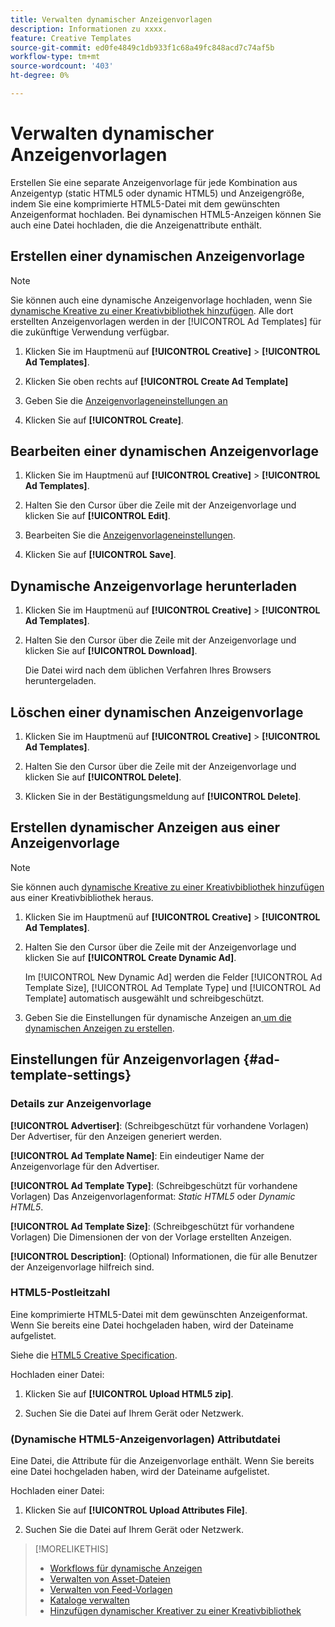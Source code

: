 ```yaml
---
title: Verwalten dynamischer Anzeigenvorlagen
description: Informationen zu xxxx.
feature: Creative Templates
source-git-commit: ed0fe4849c1db933f1c68a49fc848acd7c74af5b
workflow-type: tm+mt
source-wordcount: '403'
ht-degree: 0%

---
```


# Verwalten dynamischer Anzeigenvorlagen

Erstellen Sie eine separate Anzeigenvorlage für jede Kombination aus Anzeigentyp (static HTML5 oder dynamic HTML5) und Anzeigengröße, indem Sie eine komprimierte HTML5-Datei mit dem gewünschten Anzeigenformat hochladen. Bei dynamischen HTML5-Anzeigen können Sie auch eine Datei hochladen, die die Anzeigenattribute enthält<!-- more clarification? -->.

<!-- add this where/how?: You can use the same feed template for multiple ad templates. -->

<!-- EXPLAIN MORE:  Is this like repropagating a feed file through a template, or can you just change some things? Is generating an ad template a one-time thing, using the existing feed file, but you might later update the file and re-propagation doesn't happen automatically? Clarify the use cases for each.-->

## Erstellen einer dynamischen Anzeigenvorlage

>[!NOTE]
>
>Sie können auch eine dynamische Anzeigenvorlage hochladen, wenn Sie [dynamische Kreative zu einer Kreativbibliothek hinzufügen](/help/creative/creative-libraries/creative-add-dynamic.md). Alle dort erstellten Anzeigenvorlagen werden in der [!UICONTROL Ad Templates] für die zukünftige Verwendung verfügbar.

1. Klicken Sie im Hauptmenü auf **[!UICONTROL Creative]** > **[!UICONTROL Ad Templates]**.

1. Klicken Sie oben rechts auf **[!UICONTROL Create Ad Template]**

1. Geben Sie die [Anzeigenvorlageneinstellungen an](#ad-template-settings)

1. Klicken Sie auf **[!UICONTROL Create]**.

## Bearbeiten einer dynamischen Anzeigenvorlage

1. Klicken Sie im Hauptmenü auf **[!UICONTROL Creative]** > **[!UICONTROL Ad Templates]**.

1. Halten Sie den Cursor über die Zeile mit der Anzeigenvorlage und klicken Sie auf **[!UICONTROL Edit]**.

1. Bearbeiten Sie die [Anzeigenvorlageneinstellungen](#ad-template-settings).

1. Klicken Sie auf **[!UICONTROL Save]**.

## Dynamische Anzeigenvorlage herunterladen

<!-- Explain more about what this contains and the format:  Downloaded ad templates are compressed (zipped) files that include XXX as TDF files and the uploaded HTML5 (and attributes?) data. You can open the TDF file in a text editor. -->

1. Klicken Sie im Hauptmenü auf **[!UICONTROL Creative]** > **[!UICONTROL Ad Templates]**.

1. Halten Sie den Cursor über die Zeile mit der Anzeigenvorlage und klicken Sie auf **[!UICONTROL Download]**.

   Die Datei wird nach dem üblichen Verfahren Ihres Browsers heruntergeladen.

## Löschen einer dynamischen Anzeigenvorlage

1. Klicken Sie im Hauptmenü auf **[!UICONTROL Creative]** > **[!UICONTROL Ad Templates]**.

1. Halten Sie den Cursor über die Zeile mit der Anzeigenvorlage und klicken Sie auf **[!UICONTROL Delete]**.

1. Klicken Sie in der Bestätigungsmeldung auf **[!UICONTROL Delete]**.<!-- Confirm -->

## Erstellen dynamischer Anzeigen aus einer Anzeigenvorlage

>[!NOTE]
>
>Sie können auch [dynamische Kreative zu einer Kreativbibliothek hinzufügen](/help/creative/creative-libraries/creative-add-dynamic.md) aus einer Kreativbibliothek heraus.

1. Klicken Sie im Hauptmenü auf **[!UICONTROL Creative]** > **[!UICONTROL Ad Templates]**.

1. Halten Sie den Cursor über die Zeile mit der Anzeigenvorlage und klicken Sie auf **[!UICONTROL Create Dynamic Ad]**.

   Im [!UICONTROL New Dynamic Ad] werden die Felder [!UICONTROL Ad Template Size], [!UICONTROL Ad Template Type] und [!UICONTROL Ad Template] automatisch ausgewählt und schreibgeschützt.

1. Geben Sie die Einstellungen für dynamische Anzeigen an[ um die dynamischen Anzeigen zu erstellen](/help/creative/creative-libraries/creative-add-dynamic.md).

## Einstellungen für Anzeigenvorlagen {#ad-template-settings}

### Details zur Anzeigenvorlage

**[!UICONTROL Advertiser]**: (Schreibgeschützt für vorhandene Vorlagen) Der Advertiser, für den Anzeigen generiert werden.

**[!UICONTROL Ad Template Name]**: Ein eindeutiger Name der Anzeigenvorlage für den Advertiser.

**[!UICONTROL Ad Template Type]**: (Schreibgeschützt für vorhandene Vorlagen) Das Anzeigenvorlagenformat: *Static HTML5* oder *Dynamic HTML5*.

**[!UICONTROL Ad Template Size]**: (Schreibgeschützt für vorhandene Vorlagen) Die Dimensionen der von der Vorlage erstellten Anzeigen.

**[!UICONTROL Description]**: (Optional) Informationen, die für alle Benutzer der Anzeigenvorlage hilfreich sind.

<!-- I don't see this on 9/24:

### (Static HTML5 ad templates) Click Tags

**\[Click Tag Parameter\]**: The click tag parameters to allow click-tracking redirects from ads created using the ad template. To add a parameter, click **[!UICONTROL + Add More]** and enter an additional parameter. You can include up to five parameters.

-->

### HTML5-Postleitzahl

Eine komprimierte HTML5-Datei mit dem gewünschten Anzeigenformat. Wenn Sie bereits eine Datei hochgeladen haben, wird der Dateiname aufgelistet.

Siehe die [HTML5 Creative Specification](/help/creative/creative-libraries/html5-creative-specification.md).

Hochladen einer Datei:

1. Klicken Sie auf **[!UICONTROL Upload HTML5 zip]**.

1. Suchen Sie die Datei auf Ihrem Gerät oder Netzwerk.

### (Dynamische HTML5-Anzeigenvorlagen) Attributdatei

<!-- EXPLAIN -->Eine Datei, die Attribute für die Anzeigenvorlage enthält. Wenn Sie bereits eine Datei hochgeladen haben, wird der Dateiname aufgelistet.

<!-- Add specs for this file type -->

Hochladen einer Datei:

1. Klicken Sie auf **[!UICONTROL Upload Attributes File]**.

1. Suchen Sie die Datei auf Ihrem Gerät oder Netzwerk.

>[!MORELIKETHIS]
>
>* [Workflows für dynamische Anzeigen](/help/creative/introduction/workflow-dynamic-ads.md)
>* [Verwalten von Asset-Dateien](/help/creative/feeds/asset-manage.md)
>* [Verwalten von Feed-Vorlagen](/help/creative/feeds/feed-template-manage.md)
>* [Kataloge verwalten](/help/creative/feeds/catalog-manage.md)
>* [Hinzufügen dynamischer Kreativer zu einer Kreativbibliothek](/help/creative/creative-libraries/creative-add-dynamic.md)

